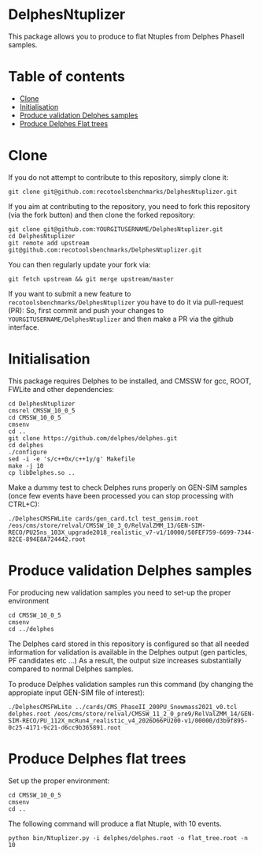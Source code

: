 DelphesNtuplizer
=============

This package allows you to produce to flat Ntuples from Delphes PhaseII samples.

Table of contents
=================
  * [Clone](#clone)
  * [Initialisation](#initilisation)
  * [Produce validation Delphes samples](#producing-delphes)
  * [Produce Delphes Flat trees](#producing-flatrees)


Clone 
=====

If you do not attempt to contribute to this repository, simply clone it:
```
git clone git@github.com:recotoolsbenchmarks/DelphesNtuplizer.git
```

If you aim at contributing to the repository, you need to fork this repository (via the fork button) and then clone the forked repository:
```
git clone git@github.com:YOURGITUSERNAME/DelphesNtuplizer.git
cd DelphesNtuplizer
git remote add upstream git@github.com:recotoolsbenchmarks/DelphesNtuplizer.git
```
You can then regularly update your fork via:
```
git fetch upstream && git merge upstream/master
```

If you want to submit a new feature to ```recotoolsbenchmarks/DelphesNtuplizer``` you have to do it via pull-request (PR):
So, first commit and push your changes to ```YOURGITUSERNAME/DelphesNtuplizer``` and then make a PR via the github interface. 


Initialisation
==============

This package requires Delphes to be installed, and CMSSW for gcc, ROOT, FWLite and other dependencies:

```
cd DelphesNtuplizer
cmsrel CMSSW_10_0_5
cd CMSSW_10_0_5
cmsenv
cd ..
git clone https://github.com/delphes/delphes.git
cd delphes
./configure
sed -i -e 's/c++0x/c++1y/g' Makefile
make -j 10
cp libDelphes.so ..
```
Make a dummy test to check Delphes runs properly on GEN-SIM samples (once few events have been processed you can stop processing with CTRL+C):

```
./DelphesCMSFWLite cards/gen_card.tcl test_gensim.root /eos/cms/store/relval/CMSSW_10_3_0/RelValZMM_13/GEN-SIM-RECO/PU25ns_103X_upgrade2018_realistic_v7-v1/10000/50FEF759-6699-7344-82CE-894E8A724442.root
```

Produce validation Delphes samples 
===================================

For producing new validation samples you need to set-up the proper environment

```
cd CMSSW_10_0_5
cmsenv
cd ../delphes
```

The Delphes card stored in this repository is configured so that all needed information for validation is available in the Delphes output (gen particles, PF candidates etc ...)
As a result, the output size increases substantially compared to normal Delphes samples. 

To produce Delphes validation samples run this command (by changing the appropiate input GEN-SIM file of interest): 

```
./DelphesCMSFWLite ../cards/CMS_PhaseII_200PU_Snowmass2021_v0.tcl delphes.root /eos/cms/store/relval/CMSSW_11_2_0_pre9/RelValZMM_14/GEN-SIM-RECO/PU_112X_mcRun4_realistic_v4_2026D66PU200-v1/00000/d3b9f895-0c25-4171-9c21-d6cc9b365891.root
```

Produce Delphes flat trees
==========================

Set up the proper environment:

```
cd CMSSW_10_0_5
cmsenv
cd ..
```

The following command will produce a flat Ntuple, with 10 events.

``` 
python bin/Ntuplizer.py -i delphes/delphes.root -o flat_tree.root -n 10
```
